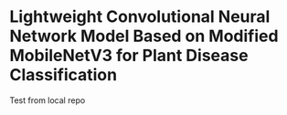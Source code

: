 # Lightweight Convolutional Neural Network Model Based on Modified MobileNetV3 for Plant Disease Classification

Test from local repo